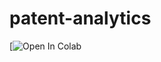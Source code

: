 # patent-analytics

[![Open In Colab](https://colab.research.google.com/drive/1R2vSlQ82fTUY0bhMBbvwyCQFAksG8KRH?usp=sharing)
